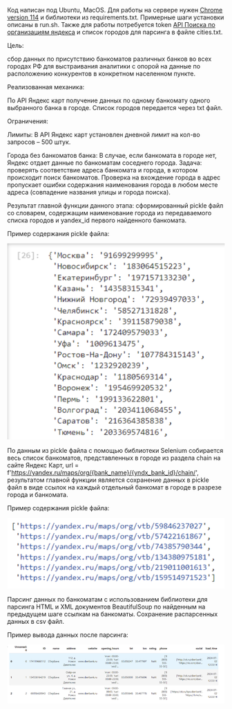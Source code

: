 Код написан под Ubuntu, MacOS. 
Для работы на сервере нужен [Chrome version 114](https://mirror.cs.uchicago.edu/google-chrome/pool/main/g/google-chrome-stable/) и библиотеки из requirements.txt. 
Примерные шаги установки описаны в run.sh.
Также для работы потребуется token [API Поиска по организациям яндекса](https://developer.tech.yandex.ru/services/12) и список городов для парсинга в файле cities.txt.

Цель: 

сбор данных по присутствию банкоматов различных банков во всех городах РФ для выстраивания аналитики с опорой на данные по расположению конкурентов в конкретном населенном пункте.


Реализованная механика:

По API Яндекс карт получение данных по одному банкомату одного выбранного банка в городе. Список городов передается через txt файл.

Ограничения:

Лимиты: В API Яндекс карт установлен дневной лимит на кол-во запросов – 500 штук.

Города без банкоматов банка: В случае, если банкомата в городе нет, Яндекс отдает данные по банкоматам соседнего города. Задача: проверять соответствие адреса банкомата и города, в котором происходит поиск банкоматов. Проверка на вхождение города в адрес пропускает ошибки содержания наименования города в любом месте адреса (совпадение названия улицы и города поиска).

Результат главной функции данного этапа: сформированный pickle файл со словарем, содержащим наименование города из передаваемого списка городов и yandex_id первого найденного банкомата.

Пример содержания pickle файла:

![alt text](https://github.com/zhuravlstrogo/parser/blob/main/img/dict.png)

По данным из pickle файла с помощью библиотеки Selenium собирается весь список банкоматов, представленных в городе из раздела chain на сайте Яндекс Карт, url = f'https://yandex.ru/maps/org/{bank_name}/{yndx_bank_id}/chain/', результатом главной функции является сохранение данных в pickle файл в виде ссылок на каждый отдельный банкомат в городе в разрезе города и банкомата.

Пример содержания pickle файла:

![alt text](https://github.com/zhuravlstrogo/parser/blob/main/img/links.png)

Парсинг данных по банкоматам с использованием библиотеки для парсинга HTML и XML документов BeautifulSoup по найденным на предыдущем шаге ссылкам на банкоматы. Сохранение распарсенных данных в csv файл. 

Пример вывода данных после парсинга:

![alt text](https://github.com/zhuravlstrogo/parser/blob/main/img/df.png)